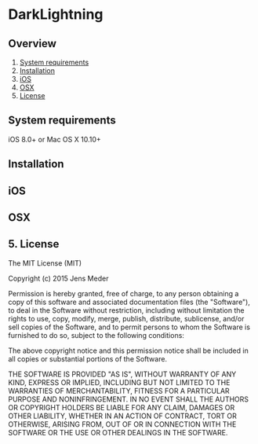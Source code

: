 # DarkLightning

## Overview

1. [System requirements](README.md#1-system-requirements)
2. [Installation](README.md#2-installation)
3. [iOS](README.md#3-ios)
4. [OSX](README.md#4-osx)
4. [License](README.md#5-license)

## System requirements

iOS 8.0+ or Mac OS X 10.10+

## Installation

## iOS

## OSX

## 5. License

The MIT License (MIT)

Copyright (c) 2015 Jens Meder

Permission is hereby granted, free of charge, to any person obtaining a copy
of this software and associated documentation files (the "Software"), to deal
in the Software without restriction, including without limitation the rights
to use, copy, modify, merge, publish, distribute, sublicense, and/or sell
copies of the Software, and to permit persons to whom the Software is
furnished to do so, subject to the following conditions:

The above copyright notice and this permission notice shall be included in all
copies or substantial portions of the Software.

THE SOFTWARE IS PROVIDED "AS IS", WITHOUT WARRANTY OF ANY KIND, EXPRESS OR
IMPLIED, INCLUDING BUT NOT LIMITED TO THE WARRANTIES OF MERCHANTABILITY,
FITNESS FOR A PARTICULAR PURPOSE AND NONINFRINGEMENT. IN NO EVENT SHALL THE
AUTHORS OR COPYRIGHT HOLDERS BE LIABLE FOR ANY CLAIM, DAMAGES OR OTHER
LIABILITY, WHETHER IN AN ACTION OF CONTRACT, TORT OR OTHERWISE, ARISING FROM,
OUT OF OR IN CONNECTION WITH THE SOFTWARE OR THE USE OR OTHER DEALINGS IN THE
SOFTWARE.
